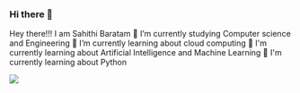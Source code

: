### Hi there 👋

Hey there!!! I am Sahithi Baratam 
 🔭 I’m currently studying Computer science and Engineering
 🌱 I’m currently learning about cloud computing 
 🔭 I'm currently learning about Artificial Intelligence and Machine Learning
 🌱 I'm currently learning about Python

 
<img src="https://img.shields.io/badge/JavaScript-323330?style=for-the-badge&logo=javascript&logoColor=F7DF1E" />
